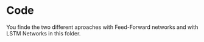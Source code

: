 # Code

You finde the two different aproaches with Feed-Forward networks and with LSTM Networks in this folder. 

